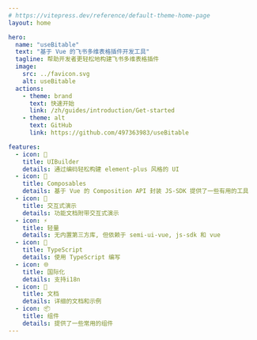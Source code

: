 ```yaml
---
# https://vitepress.dev/reference/default-theme-home-page
layout: home

hero:
  name: "useBitable"
  text: "基于 Vue 的飞书多维表格插件开发工具"
  tagline: 帮助开发者更轻松地构建飞书多维表格插件
  image:
    src: ../favicon.svg
    alt: useBitable
  actions:
    - theme: brand
      text: 快速开始
      link: /zh/guides/introduction/Get-started
    - theme: alt
      text: GitHub
      link: https://github.com/497363983/useBitable

features:
  - icon: 🚀
    title: UIBuilder
    details: 通过编码轻松构建 element-plus 风格的 UI
  - icon: 🔧
    title: Composables
    details: 基于 Vue 的 Composition API 封装 JS-SDK 提供了一些有用的工具
  - icon: 🔆
    title: 交互式演示
    details: 功能文档附带交互式演示
  - icon: ⚡
    title: 轻量
    details: 无内置第三方库, 但依赖于 semi-ui-vue, js-sdk 和 vue
  - icon: 🦾
    title: TypeScript
    details: 使用 TypeScript 编写
  - icon: 🌐
    title: 国际化
    details: 支持i18n
  - icon: 📖
    title: 文档
    details: 详细的文档和示例
  - icon: 📦
    title: 组件
    details: 提供了一些常用的组件
---
```


